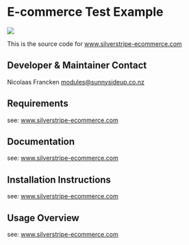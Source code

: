 E-commerce Test Example
================================================================================

<img src="https://travis-ci.org/sunnysideup/silverstripe-ecommerce_test.svg?branch=master">

This is the source code for www.silverstripe-ecommerce.com

Developer & Maintainer Contact
-----------------------------------------------
Nicolaas Francken modules@sunnysideup.co.nz


Requirements
-----------------------------------------------
see: www.silverstripe-ecommerce.com


Documentation
-----------------------------------------------
see: www.silverstripe-ecommerce.com


Installation Instructions
-----------------------------------------------
see: www.silverstripe-ecommerce.com


Usage Overview
-----------------------------------------------
see: www.silverstripe-ecommerce.com
